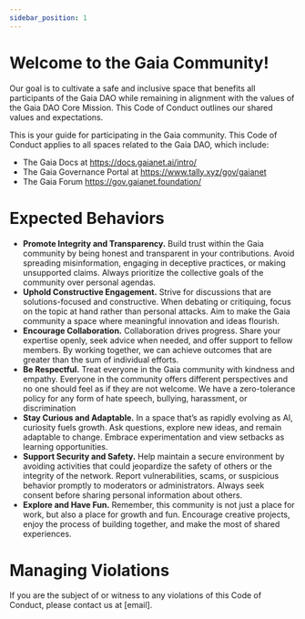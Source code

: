 ```yaml
---
sidebar_position: 1
---
```


# Welcome to the Gaia Community!  
Our goal is to cultivate a safe and inclusive space that benefits all participants of the Gaia DAO while remaining in alignment with the values of the Gaia DAO Core Mission. This Code of Conduct outlines our shared values and expectations.

This is your guide for participating in the Gaia community. This Code of Conduct applies to all spaces related to the Gaia DAO, which include:
* The Gaia Docs at https://docs.gaianet.ai/intro/ 
* The Gaia Governance Portal at <https://www.tally.xyz/gov/gaianet>
* The Gaia Forum <https://gov.gaianet.foundation/>

# Expected Behaviors

* **Promote Integrity and Transparency.** Build trust within the Gaia community by being honest and transparent in your contributions. Avoid spreading misinformation, engaging in deceptive practices, or making unsupported claims. Always prioritize the collective goals of the community over personal agendas.
* **Uphold Constructive Engagement.** Strive for discussions that are solutions-focused and constructive. When debating or critiquing, focus on the topic at hand rather than personal attacks. Aim to make the Gaia community a space where meaningful innovation and ideas flourish.
* **Encourage Collaboration.** Collaboration drives progress. Share your expertise openly, seek advice when needed, and offer support to fellow members. By working together, we can achieve outcomes that are greater than the sum of individual efforts.
* **Be Respectful.** Treat everyone in the Gaia community with kindness and empathy. Everyone in the community offers different perspectives and no one should feel as if they are not welcome. We have a zero-tolerance policy for any form of hate speech, bullying, harassment, or discrimination
* **Stay Curious and Adaptable.** In a space that’s as rapidly evolving as AI, curiosity fuels growth. Ask questions, explore new ideas, and remain adaptable to change. Embrace experimentation and view setbacks as learning opportunities.
* **Support Security and Safety.** Help maintain a secure environment by avoiding activities that could jeopardize the safety of others or the integrity of the network. Report vulnerabilities, scams, or suspicious behavior promptly to moderators or administrators. Always seek consent before sharing personal information about others.
* **Explore and Have Fun.** Remember, this community is not just a place for work, but also a place for growth and fun. Encourage creative projects, enjoy the process of building together, and make the most of shared experiences.

# Managing Violations
If you are the subject of or witness to any violations of this Code of Conduct, please contact us at [email].
